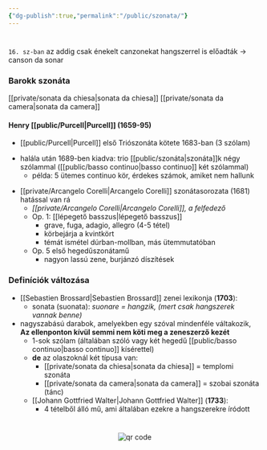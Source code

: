 ```yaml
---
{"dg-publish":true,"permalink":"/public/szonata/"}
---
```


#

`16. sz-ban` az addig csak énekelt canzonekat hangszerrel is előadták -> canson da sonar

### Barokk szonáta

[[private/sonata da chiesa\|sonata da chiesa]]
[[private/sonata da camera\|sonata da camera]]

#### Henry [[public/Purcell\|Purcell]] (1659-95)
* [[public/Purcell\|Purcell]] első Triószonáta kötete 1683-ban (3 szólam)
- halála után 1689-ben kiadva: trio [[public/szonáta\|szonáta]]k négy szólammal ([[public/basso continuo\|basso continuo]] két szólammal)
	* példa: 5 ütemes continuo kör, érdekes számok, amiket nem hallunk
* [[private/Arcangelo Corelli\|Arcangelo Corelli]] szonátasorozata (1681) hatással van rá 
	* *[[private/Arcangelo Corelli\|Arcangelo Corelli]], a felfedező*
	* Op. 1: [[lépegető basszus\|lépegető basszus]]
		* grave, fuga, adagio, allegro (4-5 tétel)
		* körbejárja a kvintkört
		* témát ismétel dúrban-mollban, más ütemmutatóban
	- Op. 5 első hegedűszonátamű
		- nagyon lassú zene, burjánzó díszítések
	
### Definíciók változása

- [[Sebastien Brossard\|Sebastien Brossard]] zenei lexikonja (**1703**):
	- sonata (suonata): *suonare = hangzik, (mert csak hangszerek vannak benne)*
- nagyszabású darabok, amelyekben egy szóval mindenféle váltakozik, **Az ellenponton kívül semmi nem köti meg a zeneszerző kezét**
	- 1-sok szólam (általában szóló vagy két hegedű [[public/basso continuo\|basso continuo]] kísérettel)
	- **de** az olaszoknál két típusa van:
		- [[private/sonata da chiesa\|sonata da chiesa]] = templomi szonáta
		- [[private/sonata da camera\|sonata da camera]] = szobai szonáta (tánc)
	* [[Johann Gottfried Walter\|Johann Gottfried Walter]] (**1733**):
		- 4 tételből álló mű, ami általában ezekre a hangszerekre íródott





#
<p style="text-align: center;"><img src="https://chart.googleapis.com/chart?cht=qr&chl=https://notes.andrasdenes.com/szonata&chs=180x180&choe=UTF-8&chld=L|2" alt="qr code"></p>

